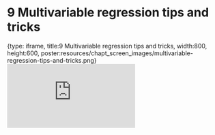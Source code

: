 # 9 Multivariable regression tips and tricks
 
{type: iframe, title:9 Multivariable regression tips and tricks, width:800, height:600, poster:resources/chapt_screen_images/multivariable-regression-tips-and-tricks.png}
![](https://b7m.github.io/Regression_Models/no_toc/multivariable-regression-tips-and-tricks.html)
 

 
